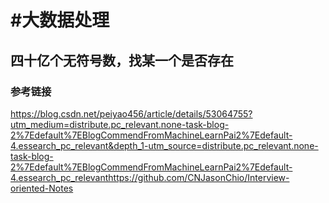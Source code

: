 # #大数据处理

## 四十亿个无符号数，找某一个是否存在

### 参考链接
https://blog.csdn.net/peiyao456/article/details/53064755?utm_medium=distribute.pc_relevant.none-task-blog-2%7Edefault%7EBlogCommendFromMachineLearnPai2%7Edefault-4.essearch_pc_relevant&depth_1-utm_source=distribute.pc_relevant.none-task-blog-2%7Edefault%7EBlogCommendFromMachineLearnPai2%7Edefault-4.essearch_pc_relevanthttps://github.com/CNJasonChio/Interview-oriented-Notes

